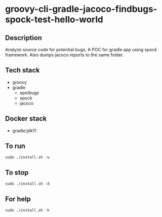 # groovy-cli-gradle-jacoco-findbugs-spock-test-hello-world

## Description
Analyze source code for potential bugs.
A POC for gradle app using spock framework.
Also dumps jacoco reports
to the same folder.

## Tech stack
- groovy
- gradle
	- spotbugs
  - spock
  - jacoco

## Docker stack
- gradle:jdk11

## To run
`sudo ./install.sh -u`

## To stop
`sudo ./install.sh -d`

## For help
`sudo ./install.sh -h`

